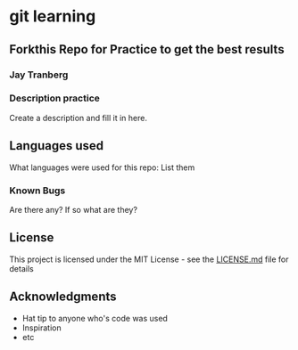 # git learning

## Forkthis Repo for Practice to get the best results

### Jay Tranberg

### Description practice

Create a description and fill it in here.

## Languages used

What languages were used for this repo:
List them

### Known Bugs

Are there any? If so what are they?

## License

This project is licensed under the MIT License - see the [LICENSE.md](LICENSE.md) file for details

## Acknowledgments

* Hat tip to anyone who's code was used
* Inspiration
* etc
